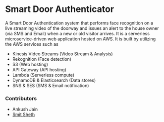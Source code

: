 # Smart Door Authenticator

A Smart Door Authentication system that performs face recognition on a live streaming video of the doorway and issues an alert to the house owner (via SMS and Email) when a new or old visitor arrives. It is a serverless microservice-driven web application hosted on AWS. It is built by utilizing the AWS services such as 
 - Kinesis Video Streams (Video Stream & Analysis)
 - Rekognition (Face detection)
 - S3 (Web hosting)
 - API Gateway (API hosting)
 - Lambda (Serverless compute)
 - DynamoDB & Elasticsearch (Data stores)
 - SNS & SES (SMS & Email notification)

### Contributors
- Ankush Jain
- [Smit Sheth](https://github.com/SmitSheth)
